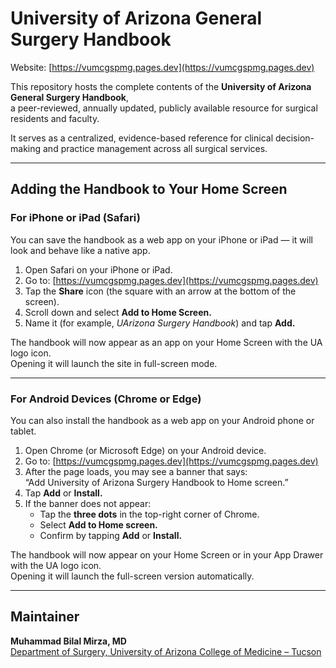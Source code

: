 # University of Arizona General Surgery Handbook  

Website: [https://vumcgspmg.pages.dev](https://vumcgspmg.pages.dev)

This repository hosts the complete contents of the **University of Arizona General Surgery Handbook**,  
a peer-reviewed, annually updated, publicly available resource for surgical residents and faculty.

It serves as a centralized, evidence-based reference for clinical decision-making and practice management across all surgical services.

---

## Adding the Handbook to Your Home Screen

### For iPhone or iPad (Safari)

You can save the handbook as a web app on your iPhone or iPad — it will look and behave like a native app.

1. Open Safari on your iPhone or iPad.  
2. Go to: [https://vumcgspmg.pages.dev](https://vumcgspmg.pages.dev)  
3. Tap the **Share** icon (the square with an arrow at the bottom of the screen).  
4. Scroll down and select **Add to Home Screen.**  
5. Name it (for example, *UArizona Surgery Handbook*) and tap **Add.**

The handbook will now appear as an app on your Home Screen with the UA logo icon.  
Opening it will launch the site in full-screen mode.

---

### For Android Devices (Chrome or Edge)

You can also install the handbook as a web app on your Android phone or tablet.

1. Open Chrome (or Microsoft Edge) on your Android device.  
2. Go to: [https://vumcgspmg.pages.dev](https://vumcgspmg.pages.dev)  
3. After the page loads, you may see a banner that says:  
   “Add University of Arizona Surgery Handbook to Home screen.”  
4. Tap **Add** or **Install.**  
5. If the banner does not appear:  
   - Tap the **three dots** in the top-right corner of Chrome.  
   - Select **Add to Home screen.**  
   - Confirm by tapping **Add** or **Install.**

The handbook will now appear on your Home Screen or in your App Drawer with the UA logo icon.  
Opening it will launch the full-screen version automatically.

---

## Maintainer  

**Muhammad Bilal Mirza, MD**  
[Department of Surgery, University of Arizona College of Medicine – Tucson](https://surgery.arizona.edu)
